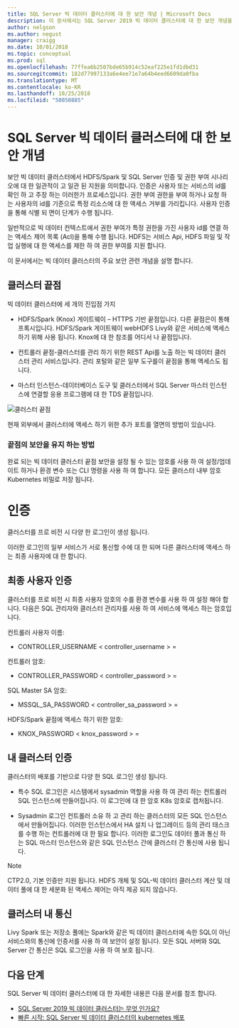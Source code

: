 ```yaml
---
title: SQL Server 빅 데이터 클러스터에 대 한 보안 개념 | Microsoft Docs
description: 이 문서에서는 SQL Server 2019 빅 데이터 클러스터에 대 한 보안 개념을 설명 합니다.
author: nelgson
ms.author: negust
manager: craigg
ms.date: 10/01/2018
ms.topic: conceptual
ms.prod: sql
ms.openlocfilehash: 77ffea6b2507bde65b914c52eaf225e1fd1dbd31
ms.sourcegitcommit: 182d77997133a6e4ee71e7a64b4eed6609da0fba
ms.translationtype: MT
ms.contentlocale: ko-KR
ms.lasthandoff: 10/25/2018
ms.locfileid: "50050885"
---
```

# <a name="security-concepts-for-sql-server-big-data-cluster"></a>SQL Server 빅 데이터 클러스터에 대 한 보안 개념

보안 빅 데이터 클러스터에서 HDFS/Spark 및 SQL Server 인증 및 권한 부여 시나리오에 대 한 일관적이 고 일관 된 지원을 의미합니다. 인증은 사용자 또는 서비스의 id를 확인 하 고 주장 하는 이러한가 프로세스입니다. 권한 부여 권한을 부여 하거나 요청 하는 사용자의 id를 기준으로 특정 리소스에 대 한 액세스 거부를 가리킵니다. 사용자 인증을 통해 식별 되 면이 단계가 수행 됩니다.

일반적으로 빅 데이터 컨텍스트에서 권한 부여가 특정 권한을 가진 사용자 id를 연결 하는 액세스 제어 목록 (Acl)을 통해 수행 됩니다. HDFS는 서비스 Api, HDFS 파일 및 작업 실행에 대 한 액세스를 제한 하 여 권한 부여를 지원 합니다.

이 문서에서는 빅 데이터 클러스터의 주요 보안 관련 개념을 설명 합니다.

## <a name="cluster-endpoints"></a>클러스터 끝점

빅 데이터 클러스터에 세 개의 진입점 가지

* HDFS/Spark (Knox) 게이트웨이 – HTTPS 기반 끝점입니다. 다른 끝점은이 통해 프록시입니다. HDFS/Spark 게이트웨이 webHDFS Livy와 같은 서비스에 액세스 하기 위해 사용 됩니다. Knox에 대 한 참조를 어디서 나 끝점입니다.

* 컨트롤러 끝점-클러스터를 관리 하기 위한 REST Api를 노출 하는 빅 데이터 클러스터 관리 서비스입니다. 관리 포털와 같은 일부 도구를이 끝점을 통해 액세스도 됩니다.

* 마스터 인스턴스-데이터베이스 도구 및 클러스터에서 SQL Server 마스터 인스턴스에 연결할 응용 프로그램에 대 한 TDS 끝점입니다.

![클러스터 끝점](media/concept-security/cluster_endpoints.png)

현재 외부에서 클러스터에 액세스 하기 위한 추가 포트를 열면의 방법이 있습니다.

### <a name="how-endpoints-are-secured"></a>끝점의 보안을 유지 하는 방법

완료 되는 빅 데이터 클러스터 끝점 보안을 설정 될 수 있는 암호를 사용 하 여 설정/업데이트 하거나 환경 변수 또는 CLI 명령을 사용 하 여 합니다. 모든 클러스터 내부 암호 Kubernetes 비밀로 저장 됩니다.  

# <a name="authentication"></a>인증

클러스터를 프로 비전 시 다양 한 로그인이 생성 됩니다.

이러한 로그인의 일부 서비스가 서로 통신할 수에 대 한 되며 다른 클러스터에 액세스 하는 최종 사용자에 대 한 합니다.

## <a name="end-user-authentication"></a>최종 사용자 인증
클러스터를 프로 비전 시 최종 사용자 암호의 수를 환경 변수를 사용 하 여 설정 해야 합니다. 다음은 SQL 관리자와 클러스터 관리자를 사용 하 여 서비스에 액세스 하는 암호입니다.

컨트롤러 사용자 이름:
 + CONTROLLER_USERNAME < controller_username > =

컨트롤러 암호:  
 + CONTROLLER_PASSWORD < controller_password > =

SQL Master SA 암호: 
 + MSSQL_SA_PASSWORD < controller_sa_password > =

HDFS/Spark 끝점에 액세스 하기 위한 암호:
 + KNOX_PASSWORD < knox_password > =

## <a name="intra-cluster-authentication"></a>내 클러스터 인증

 클러스터의 배포를 기반으로 다양 한 SQL 로그인 생성 됩니다.

* 특수 SQL 로그인은 시스템에서 sysadmin 역할을 사용 하 여 관리 하는 컨트롤러 SQL 인스턴스에 만들어집니다. 이 로그인에 대 한 암호 K8s 암호로 캡처됩니다.

* Sysadmin 로그인 컨트롤러 소유 하 고 관리 하는 클러스터의 모든 SQL 인스턴스에서 만들어집니다. 이러한 인스턴스에서 HA 설치 나 업그레이드 등의 관리 태스크를 수행 하는 컨트롤러에 대 한 필요 합니다. 이러한 로그인도 데이터 풀과 통신 하는 SQL 마스터 인스턴스와 같은 SQL 인스턴스 간에 클러스터 간 통신에 사용 됩니다.

> [!NOTE]
> CTP2.0, 기본 인증만 지원 됩니다. HDFS 개체 및 SQL-빅 데이터 클러스터 계산 및 데이터 풀에 대 한 세분화 된 액세스 제어는 아직 제공 되지 않습니다.

## <a name="intra-cluster-communication"></a>클러스터 내 통신

Livy Spark 또는 저장소 풀에는 Spark와 같은 빅 데이터 클러스터에 속한 SQL이 아닌 서비스와의 통신에 인증서를 사용 하 여 보안이 설정 됩니다. 모든 SQL 서버와 SQL Server 간 통신은 SQL 로그인을 사용 하 여 보호 됩니다.

## <a name="next-steps"></a>다음 단계

SQL Server 빅 데이터 클러스터에 대 한 자세한 내용은 다음 문서를 참조 합니다.

- [SQL Server 2019 빅 데이터 클러스터는 무엇 인가요?](big-data-cluster-overview.md)
- [빠른 시작: SQL Server 빅 데이터 클러스터의 kubernetes 배포](quickstart-big-data-cluster-deploy.md)
